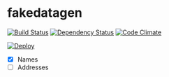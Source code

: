 # fakedatagen

[![Build Status](https://travis-ci.org/programad/fakedatagen.svg?branch=master)](https://travis-ci.org/programad/fakedatagen) [![Dependency Status](https://gemnasium.com/badges/github.com/programad/fakedatagen.svg)](https://gemnasium.com/github.com/programad/fakedatagen) [![Code Climate](https://codeclimate.com/github/programad/fakedatagen/badges/gpa.svg)](https://codeclimate.com/github/programad/fakedatagen)

[![Deploy](https://www.herokucdn.com/deploy/button.png)](https://heroku.com/deploy)


 - [x] Names
 - [ ] Addresses
